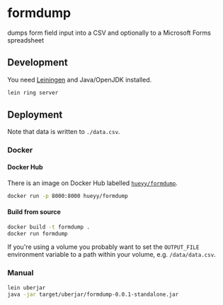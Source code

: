 # formdump

dumps form field input into a CSV and optionally to a Microsoft Forms spreadsheet

## Development

You need [Leiningen](https://leiningen.org/) and Java/OpenJDK installed.

```bash
lein ring server
```

## Deployment

Note that data is written to `./data.csv`.

### Docker

#### Docker Hub

There is an image on Docker Hub labelled [`hueyy/formdump`](https://hub.docker.com/r/hueyy/formdump).

```bash
docker run -p 8000:8000 hueyy/formdump
```

#### Build from source

```bash
docker build -t formdump .
docker run formdump
```

If you're using a volume you probably want to set the `OUTPUT_FILE` environment variable to a path within your volume, e.g. `/data/data.csv`.

### Manual

```bash
lein uberjar
java -jar target/uberjar/formdump-0.0.1-standalone.jar
```
